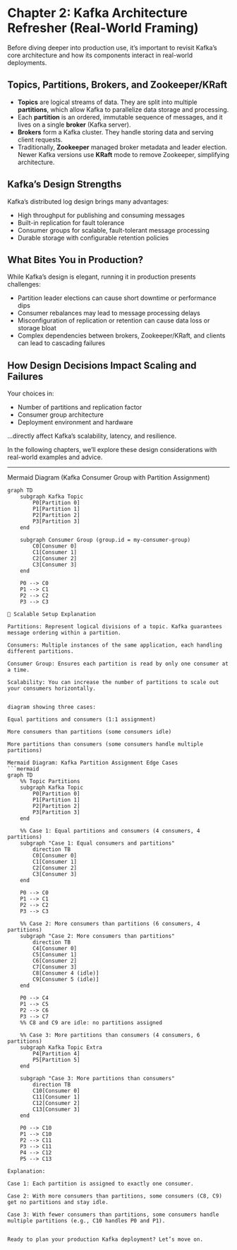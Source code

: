 
# Chapter 2: Kafka Architecture Refresher (Real-World Framing)

Before diving deeper into production use, it’s important to revisit Kafka’s core architecture and how its components interact in real-world deployments.

## Topics, Partitions, Brokers, and Zookeeper/KRaft

- **Topics** are logical streams of data. They are split into multiple **partitions**, which allow Kafka to parallelize data storage and processing.
- Each **partition** is an ordered, immutable sequence of messages, and it lives on a single **broker** (Kafka server).
- **Brokers** form a Kafka cluster. They handle storing data and serving client requests.
- Traditionally, **Zookeeper** managed broker metadata and leader election. Newer Kafka versions use **KRaft** mode to remove Zookeeper, simplifying architecture.
  
## Kafka’s Design Strengths

Kafka’s distributed log design brings many advantages:

- High throughput for publishing and consuming messages
- Built-in replication for fault tolerance
- Consumer groups for scalable, fault-tolerant message processing
- Durable storage with configurable retention policies

## What Bites You in Production?

While Kafka’s design is elegant, running it in production presents challenges:

- Partition leader elections can cause short downtime or performance dips
- Consumer rebalances may lead to message processing delays
- Misconfiguration of replication or retention can cause data loss or storage bloat
- Complex dependencies between brokers, Zookeeper/KRaft, and clients can lead to cascading failures

## How Design Decisions Impact Scaling and Failures

Your choices in:

- Number of partitions and replication factor
- Consumer group architecture
- Deployment environment and hardware

...directly affect Kafka’s scalability, latency, and resilience.

In the following chapters, we’ll explore these design considerations with real-world examples and advice.

---

Mermaid Diagram (Kafka Consumer Group with Partition Assignment)
```mermaid
graph TD
    subgraph Kafka Topic
        P0[Partition 0]
        P1[Partition 1]
        P2[Partition 2]
        P3[Partition 3]
    end

    subgraph Consumer Group (group.id = my-consumer-group)
        C0[Consumer 0]
        C1[Consumer 1]
        C2[Consumer 2]
        C3[Consumer 3]
    end

    P0 --> C0
    P1 --> C1
    P2 --> C2
    P3 --> C3

🔄 Scalable Setup Explanation

Partitions: Represent logical divisions of a topic. Kafka guarantees message ordering within a partition.

Consumers: Multiple instances of the same application, each handling different partitions.

Consumer Group: Ensures each partition is read by only one consumer at a time.

Scalability: You can increase the number of partitions to scale out your consumers horizontally.


diagram showing three cases:

Equal partitions and consumers (1:1 assignment)

More consumers than partitions (some consumers idle)

More partitions than consumers (some consumers handle multiple partitions)

Mermaid Diagram: Kafka Partition Assignment Edge Cases
```mermaid
graph TD
    %% Topic Partitions
    subgraph Kafka Topic
        P0[Partition 0]
        P1[Partition 1]
        P2[Partition 2]
        P3[Partition 3]
    end

    %% Case 1: Equal partitions and consumers (4 consumers, 4 partitions)
    subgraph "Case 1: Equal consumers and partitions"
        direction TB
        C0[Consumer 0]
        C1[Consumer 1]
        C2[Consumer 2]
        C3[Consumer 3]
    end

    P0 --> C0
    P1 --> C1
    P2 --> C2
    P3 --> C3

    %% Case 2: More consumers than partitions (6 consumers, 4 partitions)
    subgraph "Case 2: More consumers than partitions"
        direction TB
        C4[Consumer 0]
        C5[Consumer 1]
        C6[Consumer 2]
        C7[Consumer 3]
        C8[Consumer 4 (idle)]
        C9[Consumer 5 (idle)]
    end

    P0 --> C4
    P1 --> C5
    P2 --> C6
    P3 --> C7
    %% C8 and C9 are idle: no partitions assigned

    %% Case 3: More partitions than consumers (4 consumers, 6 partitions)
    subgraph Kafka Topic Extra
        P4[Partition 4]
        P5[Partition 5]
    end

    subgraph "Case 3: More partitions than consumers"
        direction TB
        C10[Consumer 0]
        C11[Consumer 1]
        C12[Consumer 2]
        C13[Consumer 3]
    end

    P0 --> C10
    P1 --> C10
    P2 --> C11
    P3 --> C11
    P4 --> C12
    P5 --> C13

Explanation:

Case 1: Each partition is assigned to exactly one consumer.

Case 2: With more consumers than partitions, some consumers (C8, C9) get no partitions and stay idle.

Case 3: With fewer consumers than partitions, some consumers handle multiple partitions (e.g., C10 handles P0 and P1).


Ready to plan your production Kafka deployment? Let’s move on.

